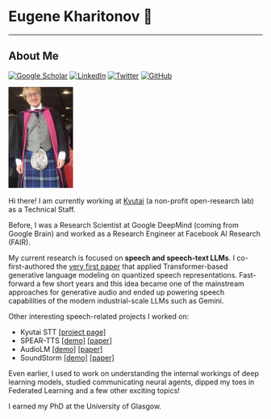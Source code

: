 # Eugene Kharitonov 👋

---

## About Me
[![Google Scholar](https://img.shields.io/badge/Google_Scholar-4285F4?style=for-the-badge&logo=google-scholar&logoColor=white)](https://scholar.google.com/citations?user=8PE1wjQAAAAJ&hl=en)
[![LinkedIn](https://img.shields.io/badge/LinkedIn-0077B5?style=for-the-badge&logo=linkedin&logoColor=white)](https://www.linkedin.com/in/eugene-kharitonov-29415214)
[![Twitter](https://img.shields.io/badge/Twitter-1DA1F2?style=for-the-badge&logo=twitter&logoColor=white)](https://x.com/n0mad_0)
[![GitHub](https://img.shields.io/badge/GitHub-100000?style=for-the-badge&logo=github&logoColor=white)](https://github.com/eugene-kharitonov)

<img src="photo.png" alt="My Photo" height="200">


Hi there! I am currently working at [Kyutai](https://kyutai.org) (a non-profit open-research lab) as a Technical Staff.

Before, I was a Research Scientist at Google DeepMind (coming from Google Brain) and worked as a Research Engineer at Facebook AI Research (FAIR).

My current research is focused on **speech and speech-text LLMs**. I co-first-authored the [very first paper](https://aclanthology.org/2021.tacl-1.79/) that applied Transformer-based generative language modeling on quantized speech representations.
Fast-forward a few short years and this idea became one of the mainstream approaches for generative audio and ended up powering speech capabilities of the modern industrial-scale LLMs such as Gemini.

Other interesting speech-related projects I worked on:
* Kyutai STT [[project page]](https://kyutai.org/next/stt)
* SPEAR-TTS [[demo]](https://google-research.github.io/seanet/speartts/examples/) [[paper]](https://arxiv.org/abs/2302.03540)
* AudioLM [[demo]](https://google-research.github.io/seanet/audiolm/examples/) [[paper]](https://arxiv.org/abs/2209.03143)
* SoundStorm [[demo]](https://google-research.github.io/seanet/soundstorm/examples/) [[paper]](https://arxiv.org/abs/2305.09636)


Even earlier, I used to work on understanding the internal workings of deep learning models, studied communicating neural agents, dipped my toes in Federated Learning and a few other exciting topics!

I earned my PhD at the University of Glasgow.

